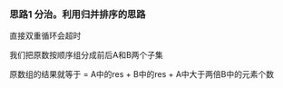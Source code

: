 ### 思路1 分治。利用归并排序的思路

直接双重循环会超时

我们把原数按顺序组分成前后A和B两个子集

原数组的结果就等于 = A中的res + B中的res + A中大于两倍B中的元素个数


